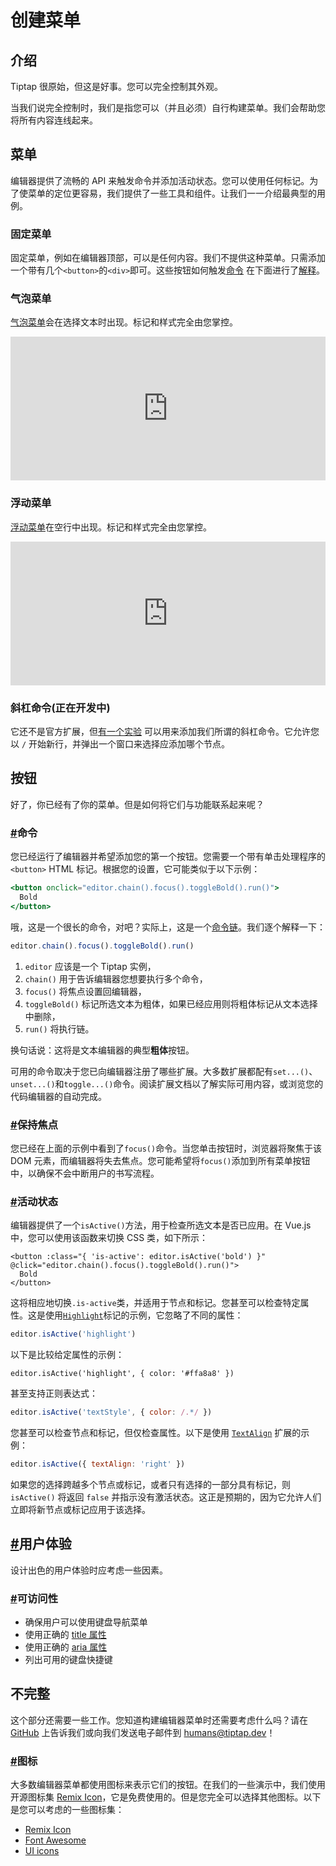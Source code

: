 # 创建菜单

## 介绍

Tiptap 很原始，但这是好事。您可以完全控制其外观。

当我们说完全控制时，我们是指您可以（并且必须）自行构建菜单。我们会帮助您将所有内容连线起来。

## 菜单

编辑器提供了流畅的 API 来触发命令并添加活动状态。您可以使用任何标记。为了使菜单的定位更容易，我们提供了一些工具和组件。让我们一一介绍最典型的用例。

### 固定菜单

固定菜单，例如在编辑器顶部，可以是任何内容。我们不提供这种菜单。只需添加一个带有几个`<button>`的`<div>`即可。这些按钮如何触发[命令](https://tiptap.dev/api/commands) 在下面进行了[解释](https://tiptap.dev/guide/menus#buttons)。

### 气泡菜单

[气泡菜单](https://tiptap.dev/api/extensions/bubble-menu)会在选择文本时出现。标记和样式完全由您掌控。

<iframe src="https://embed.tiptap.dev/preview/Extensions/BubbleMenu?inline=false&amp;hideSource=true" width="100%" height="0" frameborder="0" id="iFrameResizer1" scrolling="no" style="overflow: hidden; height: 230px;"></iframe>

### 浮动菜单

[浮动菜单](https://tiptap.dev/api/extensions/floating-menu)在空行中出现。标记和样式完全由您掌控。

<iframe src="https://embed.tiptap.dev/preview/Extensions/FloatingMenu?inline=false&amp;hideSource=true" width="100%" height="0" frameborder="0" id="iFrameResizer0" scrolling="no" style="overflow: hidden; height: 230px;"></iframe>

### 斜杠命令(正在开发中)

它还不是官方扩展，但[有一个实验](https://tiptap.dev/experiments/commands) 可以用来添加我们所谓的斜杠命令。它允许您以 `/` 开始新行，并弹出一个窗口来选择应添加哪个节点。

## 按钮

好了，你已经有了你的菜单。但是如何将它们与功能联系起来呢？

### [#](https://tiptap.dev/guide/menus#commands)命令

您已经运行了编辑器并希望添加您的第一个按钮。您需要一个带有单击处理程序的`<button>` HTML 标记。根据您的设置，它可能类似于以下示例：

```jsx
<button onclick="editor.chain().focus().toggleBold().run()">
  Bold
</button>
```

哦，这是一个很长的命令，对吧？实际上，这是一个[命令链](https://tiptap.dev/api/commands#chain-commands)。我们逐个解释一下：

```jsx
editor.chain().focus().toggleBold().run()
```

1. `editor` 应该是一个 Tiptap 实例，
2. `chain()` 用于告诉编辑器您想要执行多个命令，
3. `focus()` 将焦点设置回编辑器，
4. `toggleBold()` 标记所选文本为粗体，如果已经应用则将粗体标记从文本选择中删除，
5. `run()` 将执行链。

换句话说：这将是文本编辑器的典型**粗体**按钮。

可用的命令取决于您已向编辑器注册了哪些扩展。大多数扩展都配有`set...()`、`unset...()`和`toggle...()`命令。阅读扩展文档以了解实际可用内容，或浏览您的代码编辑器的自动完成。

### [#](https://tiptap.dev/guide/menus#keep-the-focus)保持焦点

您已经在上面的示例中看到了`focus()`命令。当您单击按钮时，浏览器将聚焦于该 DOM 元素，而编辑器将失去焦点。您可能希望将`focus()`添加到所有菜单按钮中，以确保不会中断用户的书写流程。

### [#](https://tiptap.dev/guide/menus#the-active-state)活动状态

编辑器提供了一个`isActive()`方法，用于检查所选文本是否已应用。在 Vue.js 中，您可以使用该函数来切换 CSS 类，如下所示：

```vue
<button :class="{ 'is-active': editor.isActive('bold') }" @click="editor.chain().focus().toggleBold().run()">
  Bold
</button>
```

这将相应地切换`.is-active`类，并适用于节点和标记。您甚至可以检查特定属性。这是使用[`Highlight`](https://tiptap.dev/api/marks/highlight)标记的示例，它忽略了不同的属性：

```javascript
editor.isActive('highlight')
```

以下是比较给定属性的示例：

```
editor.isActive('highlight', { color: '#ffa8a8' })
```

甚至支持正则表达式：

```javascript
editor.isActive('textStyle', { color: /.*/ })
```

您甚至可以检查节点和标记，但仅检查属性。以下是使用 [`TextAlign`](https://tiptap.dev/api/extensions/text-align) 扩展的示例：

```javascript
editor.isActive({ textAlign: 'right' })
```

如果您的选择跨越多个节点或标记，或者只有选择的一部分具有标记，则 `isActive()` 将返回 `false` 并指示没有激活状态。这正是预期的，因为它允许人们立即将新节点或标记应用于该选择。

## [#](https://tiptap.dev/guide/menus#user-experience)用户体验

设计出色的用户体验时应考虑一些因素。

### [#](https://tiptap.dev/guide/menus#accessibility)可访问性

- 确保用户可以使用键盘导航菜单
- 使用正确的 [title 属性](https://developer.mozilla.org/de/docs/Web/HTML/Global_attributes/title)
- 使用正确的 [aria 属性](https://developer.mozilla.org/en-US/docs/Learn/Accessibility/WAI-ARIA_basics)
- 列出可用的键盘快捷键

## 不完整

这个部分还需要一些工作。您知道构建编辑器菜单时还需要考虑什么吗？请在 [GitHub](https://github.com/ueberdosis/tiptap) 上告诉我们或向我们发送电子邮件到 [humans@tiptap.dev](mailto:humans@tiptap.dev)！

### [#](https://tiptap.dev/guide/menus#icons)图标

大多数编辑器菜单都使用图标来表示它们的按钮。在我们的一些演示中，我们使用开源图标集 [Remix Icon](https://remixicon.com/)，它是免费使用的。但是您完全可以选择其他图标。以下是您可以考虑的一些图标集：

- [Remix Icon](https://remixicon.com/#editor)
- [Font Awesome](https://fontawesome.com/icons?c=editors)
- [UI icons](https://www.ibm.com/design/language/iconography/ui-icons/library/)